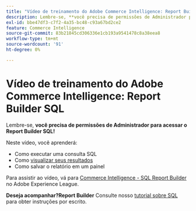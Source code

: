 ```yaml
---
title: "Vídeo de treinamento do Adobe Commerce Intelligence: Report Builder SQL"
description: Lembre-se, **você precisa de permissões de Administrador para acessar o Report Builder SQL!**
exl-id: bbe47df3-c7f2-4a35-bc48-c93a67bd2ce2
feature: Commerce Intelligence
source-git-commit: 83b21845cd306336e1cb193a9541478c8a38eea8
workflow-type: tm+mt
source-wordcount: '91'
ht-degree: 0%

---
```


# Vídeo de treinamento do Adobe Commerce Intelligence: Report Builder SQL

Lembre-se, **você precisa de permissões de Administrador para acessar o Report Builder SQL!**

Neste vídeo, você aprenderá:

* Como executar uma consulta SQL
* Como [visualizar seus resultados](/docs/commerce-business-intelligence/mbi/tutorials/create-visuals-from-sql.html) <!-- Link fails-->
* Como salvar o relatório em um painel

Para assistir ao vídeo, vá para [Commerce Intelligence - SQL Report Builder](/docs/commerce-learn/tutorials/business-intelligence/sql-report-builder.html) no Adobe Experience League.

**Deseja acompanhar?Report Builder** Consulte nosso [tutorial sobre SQL](/docs/commerce-business-intelligence/mbi/analyze/sql/sql-rpt-bldr.html) para obter instruções por escrito.
